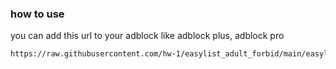 ### how to use
you can add this url to your adblock like adblock plus, adblock pro
``` bash
https://raw.githubusercontent.com/hw-1/easylist_adult_forbid/main/easylist_adult_forbid.txt
```


